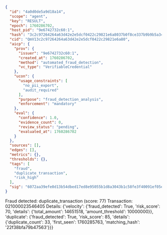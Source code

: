 ```json
{
  "id": "4a0d0de5a9d18a14",
  "scope": "agent",
  "key": "RESULT",
  "epoch": 1760286702,
  "host_pid": "9e6742732c60:1",
  "hash": "3c2c97264264a63d42e2e5dcf0422c29821e6a8037b0f8ce337b9b9b5a34d5a4",
  "cid": "QmV13c2c97264264a63d42e2e5dcf0422c29821e6a80",
  "aicp": {
    "prov": {
      "issuer": "9e6742732c60:1",
      "created_at": 1760286702,
      "method": "automated_fraud_detection",
      "vc_type": "VerifiableCredential"
    },
    "ucon": {
      "usage_constraints": [
        "no_pii_export",
        "audit_required"
      ],
      "purpose": "fraud_detection_analysis",
      "enforcement": "mandatory"
    },
    "eval": {
      "confidence": 1.0,
      "evidence_count": 0,
      "review_status": "pending",
      "evaluated_at": 1760286702
    }
  },
  "sources": [],
  "edges": [],
  "metrics": {},
  "thresholds": {},
  "tags": [
    "fraud",
    "duplicate_transaction",
    "risk_high"
  ],
  "sig": "6072aa39efe0d13b54dbed17ed8e95055b1d8a3043b1c58fe3f40091ef05e18a"
}
```

Fraud detected: duplicate_transaction (score: 77)
Transaction: 021000023546405
Details: {'velocity': {'fraud_detected': True, 'risk_score': 70, 'details': {'total_amount': 14651518, 'amount_threshold': 10000000}}, 'duplicate': {'fraud_detected': True, 'risk_score': 85, 'details': {'duplicate_count': 33, 'first_seen': 1760285763, 'matching_hash': '22f38bfa79b47563'}}}